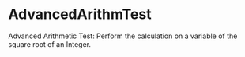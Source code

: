 # AdvancedArithmTest
Advanced Arithmetic Test: Perform the calculation on a variable of the square root of an Integer.
